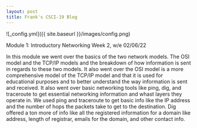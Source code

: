 ```yaml
---
layout: post
title: Frank's CSCI-19 Blog
---
```



![_config.yml]({{ site.baseurl }}/images/config.png)

Module 1: Introductory Networking
Week 2, w/e 02/06/22

In this module we went over the basics of the two network models. The OSI model and the TCP/IP models and the breakdown of how information is sent in regards to these two models. It also went over the OSI model is a more comprehensive model of the TCP/IP model and that it is used for educational purposes and to better understand the way information is sent and received. It also went over basic networking tools like ping, dig, and traceroute to get essential networking information and whast layers they operate in. We used ping and traceroute to get basic info like the IP address and the number of hops the packets take to get to the destination. Dig offered a ton more of info like all the registered information for a domain like address, length of registrar, emails for the domain, and other contact info.
